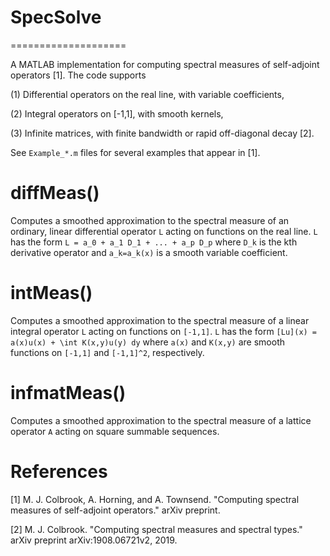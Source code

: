# SpecSolve
====================

A MATLAB implementation for computing spectral measures of self-adjoint operators [1]. The code supports

(1) Differential operators on the real line, with variable coefficients,

(2) Integral operators on [-1,1], with smooth kernels,

(3) Infinite matrices, with finite bandwidth or rapid off-diagonal decay [2].

See `Example_*.m`  files for several examples that appear in [1]. 


diffMeas()
====================
Computes a smoothed approximation to the spectral measure of an ordinary, linear differential operator `L` acting on functions on the real line. `L` has the form `L = a_0 + a_1 D_1 + ... + a_p D_p` where `D_k` is the kth derivative operator and `a_k=a_k(x)` is a smooth variable coefficient.


intMeas()
====================
Computes a smoothed approximation to the spectral measure of a linear integral operator `L` acting on functions on `[-1,1]`. `L` has the form `[Lu](x) = a(x)u(x) + \int K(x,y)u(y) dy` where `a(x)` and `K(x,y)` are smooth functions on `[-1,1]` and `[-1,1]^2`, respectively.


infmatMeas()
===================
Computes a smoothed approximation to the spectral measure of a lattice operator `A` acting on square summable sequences.


References
===================

[1] M. J. Colbrook, A. Horning, and A. Townsend. "Computing spectral measures of self-adjoint operators." arXiv preprint. 

[2] M. J. Colbrook. "Computing spectral measures and spectral types." arXiv preprint arXiv:1908.06721v2, 2019.

